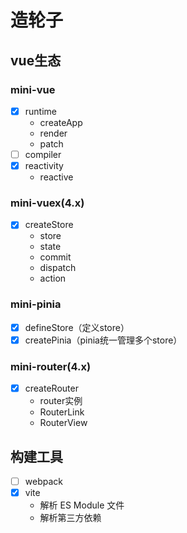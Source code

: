 # 造轮子
## vue生态
### mini-vue
- [x] runtime
    - createApp
    - render
    - patch
- [ ] compiler
- [x] reactivity
    - reactive

### mini-vuex(4.x)
- [x] createStore
    - store
    - state
    - commit
    - dispatch
    - action

### mini-pinia
- [x] defineStore（定义store）
- [x] createPinia（pinia统一管理多个store）

### mini-router(4.x)
- [x] createRouter
    - router实例
    - RouterLink
    - RouterView

## 构建工具
- [ ] webpack
- [x] vite
   - 解析 ES Module 文件
   - 解析第三方依赖
